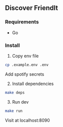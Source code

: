 ## Discover Friendlt

### Requirements
- Go

### Install
1. Copy env file
```bash
cp .example.env .env
```
Add spotify secrets

2. Install dependencies
```bash
make deps
```

3. Run dev
```bash
make run
```

Visit at localhost:8090
